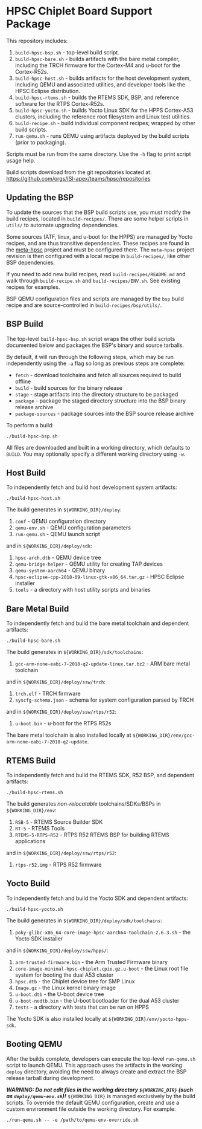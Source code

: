 HPSC Chiplet Board Support Package
==================================

This repository includes:

1. `build-hpsc-bsp.sh` - top-level build script.
1. `build-hpsc-bare.sh` - builds artifacts with the bare metal compiler, including the TRCH firmware for the Cortex-M4 and u-boot for the Cortex-R52s.
1. `build-hpsc-host.sh` - builds artifacts for the host development system, including QEMU and associated utilities, and developer tools like the HPSC Eclipse distribution.
1. `build-hpsc-rtems.sh` - builds the RTEMS SDK, BSP, and reference software for the RTPS Cortex-R52s.
1. `build-hpsc-yocto.sh` - builds Yocto Linux SDK for the HPPS Cortex-A53 clusters, including the reference root filesystem and Linux test utilities.
1. `build-recipe.sh` - build individual component recipes; wrapped by other build scripts.
1. `run-qemu.sh` - runs QEMU using artifacts deployed by the build scripts (prior to packaging).

Scripts must be run from the same directory.
Use the `-h` flag to print script usage help.

Build scripts download from the git repositories located at:
https://github.com/orgs/ISI-apex/teams/hpsc/repositories


Updating the BSP
----------------

To update the sources that the BSP build scripts use, you must modify the build recipes, located in `build-recipes/`.
There are some helper scripts in `utils/` to automate upgrading dependencies.

Some sources (ATF, linux, and u-boot for the HPPS) are managed by Yocto recipes, and are thus transitive dependencies.
These recipes are found in the [meta-hpsc](https://github.com/ISI-apex/meta-hpsc) project and must be configured there.
The `meta-hpsc` project revision is then configured with a local recipe in `build-recipes/`, like other BSP dependencies.

If you need to add new build recipes, read `build-recipes/README.md` and walk through `build-recipe.sh` and `build-recipes/ENV.sh`.
See existing recipes for examples.

BSP QEMU configuration files and scripts are managed by the `bsp` build recipe and are source-controlled in `build-recipes/bsp/utils/`.


BSP Build
---------

The top-level `build-hpsc-bsp.sh` script wraps the other build scripts documented below and packages the BSP's binary and source tarballs.

By default, it will run through the following steps, which may be run independently using the `-a` flag so long as previous steps are complete:

* `fetch` - download toolchains and fetch all sources required to build offline
* `build` - build sources for the binary release
* `stage` - stage artifacts into the directory structure to be packaged
* `package` - package the staged directory structure into the BSP binary release archive
* `package-sources` - package sources into the BSP source release archive

To perform a build:

	./build-hpsc-bsp.sh

All files are downloaded and built in a working directory, which defaults to `BUILD`.
You may optionally specify a different working directory using `-w`.


Host Build
----------

To independently fetch and build host development system artifacts:

	./build-hpsc-host.sh

The build generates in `${WORKING_DIR}/deploy`:
1. `conf` - QEMU configuration directory
1. `qemu-env.sh` - QEMU configuration parameters
1. `run-qemu.sh` - QEMU launch script

and in `${WORKING_DIR}/deploy/sdk`:

1. `hpsc-arch.dtb` - QEMU device tree
1. `qemu-bridge-helper` - QEMU utility for creating TAP devices
1. `qemu-system-aarch64` - QEMU binary
1. `hpsc-eclipse-cpp-2018-09-linux-gtk-x86_64.tar.gz` - HPSC Eclipse installer
1. `tools` - a directory with host utility scripts and binaries


Bare Metal Build
----------------

To independently fetch and build the bare metal toolchain and dependent artifacts:

	./build-hpsc-bare.sh

The build generates in `${WORKING_DIR}/sdk/toolchains`:

1. `gcc-arm-none-eabi-7-2018-q2-update-linux.tar.bz2` - ARM bare metal toolchain

and in `${WORKING_DIR}/deploy/ssw/trch`:

1. `trch.elf` - TRCH firmware
1. `syscfg-schema.json` - schema for system configuration parsed by TRCH

and in `${WORKING_DIR}/deploy/ssw/rtps/r52`:

1. `u-boot.bin` - u-boot for the RTPS R52s

The bare metal toolchain is also installed locally at `${WORKING_DIR}/env/gcc-arm-none-eabi-7-2018-q2-update`.


RTEMS Build
-----------

To independently fetch and build the RTEMS SDK, R52 BSP, and dependent artifacts:

	./build-hpsc-rtems.sh

The build generates _non-relocatable_ toolchains/SDKs/BSPs in `${WORKING_DIR}/env`:

1. `RSB-5` - RTEMS Source Builder SDK
1. `RT-5` - RTEMS Tools
1. `RTEMS-5-RTPS-R52` - RTPS R52 RTEMS BSP for building RTEMS applications

and in `${WORKING_DIR}/deploy/ssw/rtps/r52`:

1. `rtps-r52.img` - RTPS R52 firmware


Yocto Build
-----------

To independently fetch and build the Yocto SDK and dependent artifacts:

	./build-hpsc-yocto.sh

The build generates in `${WORKING_DIR}/deploy/sdk/toolchains`:

1. `poky-glibc-x86_64-core-image-hpsc-aarch64-toolchain-2.6.3.sh` - the Yocto SDK installer

and in `${WORKING_DIR}/deploy/ssw/hpps/`:

1. `arm-trusted-firmware.bin` - the Arm Trusted Firmware binary
1. `core-image-minimal-hpsc-chiplet.cpio.gz.u-boot` - the Linux root file system for booting the dual A53 cluster
1. `hpsc.dtb` - the Chiplet device tree for SMP Linux
1. `Image.gz` - the Linux kernel binary image
1. `u-boot.dtb` - the U-boot device tree
1. `u-boot-nodtb.bin` - the U-boot bootloader for the dual A53 cluster
1. `tests` - a directory with tests that can be run on HPPS

The Yocto SDK is also installed locally at `${WORKING_DIR}/env/yocto-hpps-sdk`.


Booting QEMU
------------

After the builds complete, developers can execute the top-level `run-qemu.sh` script to launch QEMU.
This approach uses the artifacts in the working `deploy` directory, avoiding the need to always create and extract the BSP release tarball during development.

***WARNING: Do not edit files in the working directory `${WORKING_DIR}` (such as `deploy/qemu-env.sh`)!***
`${WORKING_DIR}` is managed exclusively by the build scripts.
To override the default QEMU configuration, create and use a custom environment file outside the working directory.
For example:

	./run-qemu.sh -- -e /path/to/qemu-env-override.sh

